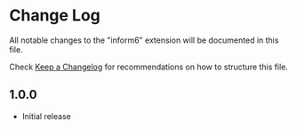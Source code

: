 # Change Log
All notable changes to the "inform6" extension will be documented in this file.

Check [Keep a Changelog](http://keepachangelog.com/) for recommendations on how to structure this file.

## 1.0.0
- Initial release
